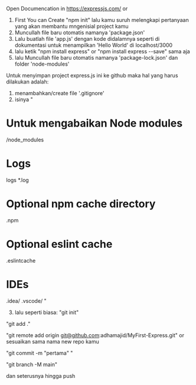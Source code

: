 Open Documencation in https://expressjs.com/ or 

1. First You can Create "npm init" lalu kamu suruh melengkapi pertanyaan yang akan membantu mngenisial project kamu
2. Muncullah file baru otomatis namanya 'package.json'
3. Lalu  buatlah file 'app.js' dengan kode didalamnya seperti di dokumentasi untuk menampilkan 'Hello World' di localhost/3000
4. lalu ketik "npm install express" or "npm install express --save" sama aja
5. lalu Muncullah file baru otomatis namanya 'package-lock.json' dan folder 'node-modules'


Untuk menyimpan project express.js ini ke github maka hal yang harus dilakukan adalah:
1. menambahkan/create file '.gitignore'
2. isinya "
# Untuk mengabaikan Node modules
/node_modules

# Logs
logs
*.log

# Optional npm cache directory
.npm

# Optional eslint cache
.eslintcache

# IDEs
.idea/
.vscode/
"

3. lalu seperti biasa:
"git init"

"git add ."

"git remote add origin git@github.com:adhamajid/MyFirst-Express.git" or sesuaikan sama nama new repo kamu

"git commit -m "pertama" "

"git branch -M main" 

dan seterusnya hingga push


